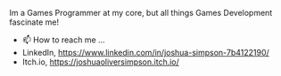 Im a Games Programmer at my core, but all things Games Development fascinate me!

- 📫 How to reach me ... 
- LinkedIn, https://www.linkedin.com/in/joshua-simpson-7b4122190/
- Itch.io, https://joshuaoliversimpson.itch.io/


<!---
JoshuaOliver99/JoshuaOliver99 is a ✨ special ✨ repository because its `README.md` (this file) appears on your GitHub profile.
You can click the Preview link to take a look at your changes.
--->
